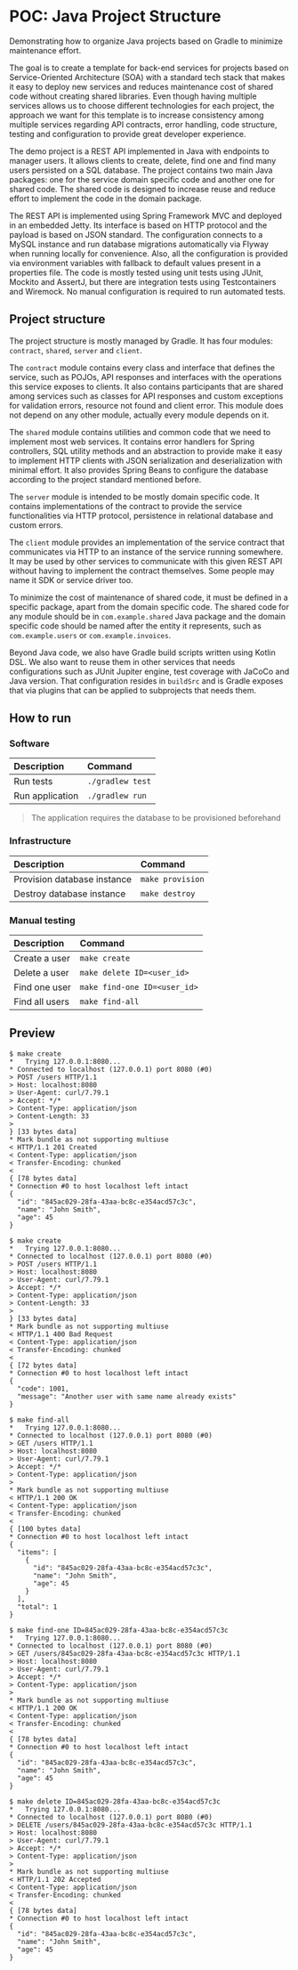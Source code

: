 # POC: Java Project Structure

Demonstrating how to organize Java projects based on Gradle to minimize maintenance effort.

The goal is to create a template for back-end services for projects based on Service-Oriented Architecture (SOA) with a standard tech stack that makes it easy to deploy new services and reduces maintenance cost of shared code without creating shared libraries. Even though having multiple services allows us to choose different technologies for each project, the approach we want for this template is to increase consistency among multiple services regarding API contracts, error handling, code structure, testing and configuration to provide great developer experience.

The demo project is a REST API implemented in Java with endpoints to manager users. It allows clients to create, delete, find one and find many users persisted on a SQL database. The project contains two main Java packages: one for the service domain specific code and another one for shared code. The shared code is designed to increase reuse and reduce effort to implement the code in the domain package.

The REST API is implemented using Spring Framework MVC and deployed in an embedded Jetty. Its interface is based on HTTP protocol and the payload is based on JSON standard. The configuration connects to a MySQL instance and run database migrations automatically via Flyway when running locally for convenience. Also, all the configuration is provided via environment variables with fallback to default values present in a properties file. The code is mostly tested using unit tests using JUnit, Mockito and AssertJ, but there are integration tests using Testcontainers and Wiremock. No manual configuration is required to run automated tests.

## Project structure

The project structure is mostly managed by Gradle. It has four modules: `contract`, `shared`, `server` and `client`.

The `contract` module contains every class and interface that defines the service, such as POJOs, API responses and interfaces with the operations this service exposes to clients. It also contains participants that are shared among services such as classes for API responses and custom exceptions for validation errors, resource not found and client error. This module does not depend on any other module, actually every module depends on it.

The `shared` module contains utilities and common code that we need to implement most web services. It contains error handlers for Spring controllers, SQL utility methods and an abstraction to provide make it easy to implement HTTP clients with JSON serialization and deserialization with minimal effort. It also provides Spring Beans to configure the database according to the project standard mentioned before.

The `server` module is intended to be mostly domain specific code. It contains implementations of the contract to provide the service functionalities via HTTP protocol, persistence in relational database and custom errors.

The `client` module provides an implementation of the service contract that communicates via HTTP to an instance of the service running somewhere. It may be used by other services to communicate with this given REST API without having to implement the contract themselves. Some people may name it SDK or service driver too.

To minimize the cost of maintenance of shared code, it must be defined in a specific package, apart from the domain specific code. The shared code for any module should be in `com.example.shared` Java package and the domain specific code should be named after the entity it represents, such as `com.example.users` or `com.example.invoices`.

Beyond Java code, we also have Gradle build scripts written using Kotlin DSL. We also want to reuse them in other services that needs configurations such as JUnit Jupiter engine, test coverage with JaCoCo and Java version. That configuration resides in `buildSrc` and is Gradle exposes that via plugins that can be applied to subprojects that needs them.

## How to run

### Software

| Description | Command |
| :--- | :--- |
| Run tests | `./gradlew test` |
| Run application | `./gradlew run` |

> The application requires the database to be provisioned beforehand

### Infrastructure

| Description | Command |
| :--- | :--- |
| Provision database instance | `make provision` |
| Destroy database instance | `make destroy` |

### Manual testing

| Description | Command |
| :--- | :--- |
| Create a user | `make create` |
| Delete a user | `make delete ID=<user_id>` |
| Find one user | `make find-one ID=<user_id>` |
| Find all users | `make find-all` |

## Preview

```
$ make create 
*   Trying 127.0.0.1:8080...
* Connected to localhost (127.0.0.1) port 8080 (#0)
> POST /users HTTP/1.1
> Host: localhost:8080
> User-Agent: curl/7.79.1
> Accept: */*
> Content-Type: application/json
> Content-Length: 33
> 
} [33 bytes data]
* Mark bundle as not supporting multiuse
< HTTP/1.1 201 Created
< Content-Type: application/json
< Transfer-Encoding: chunked
< 
{ [78 bytes data]
* Connection #0 to host localhost left intact
{
  "id": "845ac029-28fa-43aa-bc8c-e354acd57c3c",
  "name": "John Smith",
  "age": 45
}
```

```
$ make create 
*   Trying 127.0.0.1:8080...
* Connected to localhost (127.0.0.1) port 8080 (#0)
> POST /users HTTP/1.1
> Host: localhost:8080
> User-Agent: curl/7.79.1
> Accept: */*
> Content-Type: application/json
> Content-Length: 33
> 
} [33 bytes data]
* Mark bundle as not supporting multiuse
< HTTP/1.1 400 Bad Request
< Content-Type: application/json
< Transfer-Encoding: chunked
< 
{ [72 bytes data]
* Connection #0 to host localhost left intact
{
  "code": 1001,
  "message": "Another user with same name already exists"
}
```

```
$ make find-all 
*   Trying 127.0.0.1:8080...
* Connected to localhost (127.0.0.1) port 8080 (#0)
> GET /users HTTP/1.1
> Host: localhost:8080
> User-Agent: curl/7.79.1
> Accept: */*
> Content-Type: application/json
> 
* Mark bundle as not supporting multiuse
< HTTP/1.1 200 OK
< Content-Type: application/json
< Transfer-Encoding: chunked
< 
{ [100 bytes data]
* Connection #0 to host localhost left intact
{
  "items": [
    {
      "id": "845ac029-28fa-43aa-bc8c-e354acd57c3c",
      "name": "John Smith",
      "age": 45
    }
  ],
  "total": 1
}
```

```
$ make find-one ID=845ac029-28fa-43aa-bc8c-e354acd57c3c
*   Trying 127.0.0.1:8080...
* Connected to localhost (127.0.0.1) port 8080 (#0)
> GET /users/845ac029-28fa-43aa-bc8c-e354acd57c3c HTTP/1.1
> Host: localhost:8080
> User-Agent: curl/7.79.1
> Accept: */*
> Content-Type: application/json
> 
* Mark bundle as not supporting multiuse
< HTTP/1.1 200 OK
< Content-Type: application/json
< Transfer-Encoding: chunked
< 
{ [78 bytes data]
* Connection #0 to host localhost left intact
{
  "id": "845ac029-28fa-43aa-bc8c-e354acd57c3c",
  "name": "John Smith",
  "age": 45
}
```

```
$ make delete ID=845ac029-28fa-43aa-bc8c-e354acd57c3c
*   Trying 127.0.0.1:8080...
* Connected to localhost (127.0.0.1) port 8080 (#0)
> DELETE /users/845ac029-28fa-43aa-bc8c-e354acd57c3c HTTP/1.1
> Host: localhost:8080
> User-Agent: curl/7.79.1
> Accept: */*
> Content-Type: application/json
> 
* Mark bundle as not supporting multiuse
< HTTP/1.1 202 Accepted
< Content-Type: application/json
< Transfer-Encoding: chunked
< 
{ [78 bytes data]
* Connection #0 to host localhost left intact
{
  "id": "845ac029-28fa-43aa-bc8c-e354acd57c3c",
  "name": "John Smith",
  "age": 45
}
```

